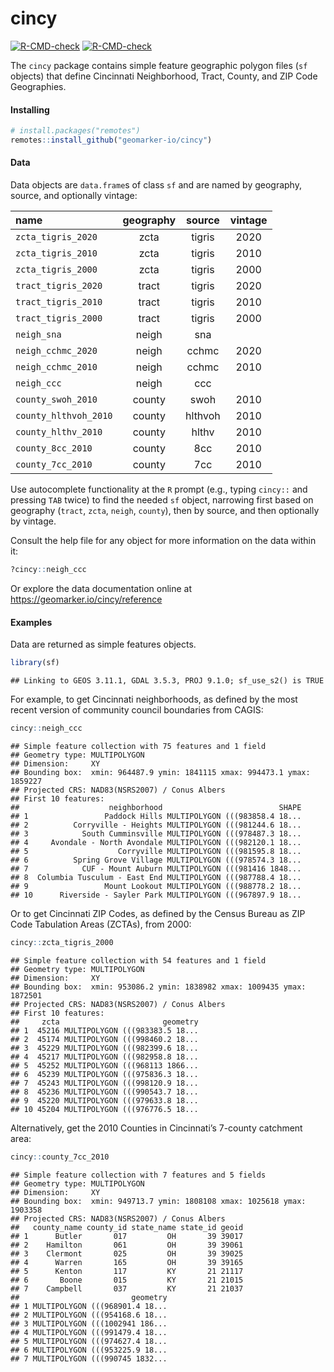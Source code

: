 
<!-- README.md is generated from README.Rmd. Please edit that file -->

# cincy

<!-- badges: start -->

[![R-CMD-check](https://github.com/geomarker-io/cincy/workflows/R-CMD-check/badge.svg)](https://github.com/geomarker-io/cincy/actions)
[![R-CMD-check](https://github.com/geomarker-io/cincy/actions/workflows/R-CMD-check.yaml/badge.svg)](https://github.com/geomarker-io/cincy/actions/workflows/R-CMD-check.yaml)
<!-- badges: end -->

The `cincy` package contains simple feature geographic polygon files
(`sf` objects) that define Cincinnati Neighborhood, Tract, County, and
ZIP Code Geographies.

#### Installing

``` r
# install.packages("remotes")
remotes::install_github("geomarker-io/cincy")
```

#### Data

Data objects are `data.frame`s of class `sf` and are named by geography,
source, and optionally vintage:

| name                  | geography | source  | vintage |
|:----------------------|:---------:|:-------:|:-------:|
| `zcta_tigris_2020`    |   zcta    | tigris  |  2020   |
| `zcta_tigris_2010`    |   zcta    | tigris  |  2010   |
| `zcta_tigris_2000`    |   zcta    | tigris  |  2000   |
| `tract_tigris_2020`   |   tract   | tigris  |  2020   |
| `tract_tigris_2010`   |   tract   | tigris  |  2010   |
| `tract_tigris_2000`   |   tract   | tigris  |  2000   |
| `neigh_sna`           |   neigh   |   sna   |         |
| `neigh_cchmc_2020`    |   neigh   |  cchmc  |  2020   |
| `neigh_cchmc_2010`    |   neigh   |  cchmc  |  2010   |
| `neigh_ccc`           |   neigh   |   ccc   |         |
| `county_swoh_2010`    |  county   |  swoh   |  2010   |
| `county_hlthvoh_2010` |  county   | hlthvoh |  2010   |
| `county_hlthv_2010`   |  county   |  hlthv  |  2010   |
| `county_8cc_2010`     |  county   |   8cc   |  2010   |
| `county_7cc_2010`     |  county   |   7cc   |  2010   |

Use autocomplete functionality at the `R` prompt (e.g., typing `cincy::`
and pressing `TAB` twice) to find the needed `sf` object, narrowing
first based on geography (`tract`, `zcta`, `neigh`, `county`), then by
source, and then optionally by vintage.

Consult the help file for any object for more information on the data
within it:

``` r
?cincy::neigh_ccc
```

Or explore the data documentation online at
<https://geomarker.io/cincy/reference>

#### Examples

Data are returned as simple features objects.

``` r
library(sf)
```

    ## Linking to GEOS 3.11.1, GDAL 3.5.3, PROJ 9.1.0; sf_use_s2() is TRUE

For example, to get Cincinnati neighborhoods, as defined by the most
recent version of community council boundaries from CAGIS:

``` r
cincy::neigh_ccc
```

    ## Simple feature collection with 75 features and 1 field
    ## Geometry type: MULTIPOLYGON
    ## Dimension:     XY
    ## Bounding box:  xmin: 964487.9 ymin: 1841115 xmax: 994473.1 ymax: 1859227
    ## Projected CRS: NAD83(NSRS2007) / Conus Albers
    ## First 10 features:
    ##                    neighborhood                          SHAPE
    ## 1                 Paddock Hills MULTIPOLYGON (((983858.4 18...
    ## 2          Corryville - Heights MULTIPOLYGON (((981244.6 18...
    ## 3            South Cumminsville MULTIPOLYGON (((978487.3 18...
    ## 4     Avondale - North Avondale MULTIPOLYGON (((982120.1 18...
    ## 5                    Corryville MULTIPOLYGON (((981595.8 18...
    ## 6          Spring Grove Village MULTIPOLYGON (((978574.3 18...
    ## 7            CUF - Mount Auburn MULTIPOLYGON (((981416 1848...
    ## 8  Columbia Tusculum - East End MULTIPOLYGON (((987788.4 18...
    ## 9                 Mount Lookout MULTIPOLYGON (((988778.2 18...
    ## 10      Riverside - Sayler Park MULTIPOLYGON (((967897.9 18...

Or to get Cincinnati ZIP Codes, as defined by the Census Bureau as ZIP
Code Tabulation Areas (ZCTAs), from 2000:

``` r
cincy::zcta_tigris_2000
```

    ## Simple feature collection with 54 features and 1 field
    ## Geometry type: MULTIPOLYGON
    ## Dimension:     XY
    ## Bounding box:  xmin: 953086.2 ymin: 1838982 xmax: 1009435 ymax: 1872501
    ## Projected CRS: NAD83(NSRS2007) / Conus Albers
    ## First 10 features:
    ##     zcta                       geometry
    ## 1  45216 MULTIPOLYGON (((983383.5 18...
    ## 2  45174 MULTIPOLYGON (((998460.2 18...
    ## 3  45229 MULTIPOLYGON (((982399.6 18...
    ## 4  45217 MULTIPOLYGON (((982958.8 18...
    ## 5  45252 MULTIPOLYGON (((968113 1866...
    ## 6  45239 MULTIPOLYGON (((975836.3 18...
    ## 7  45243 MULTIPOLYGON (((998120.9 18...
    ## 8  45236 MULTIPOLYGON (((990543.7 18...
    ## 9  45220 MULTIPOLYGON (((979633.8 18...
    ## 10 45204 MULTIPOLYGON (((976776.5 18...

Alternatively, get the 2010 Counties in Cincinnati’s 7-county catchment
area:

``` r
cincy::county_7cc_2010
```

    ## Simple feature collection with 7 features and 5 fields
    ## Geometry type: MULTIPOLYGON
    ## Dimension:     XY
    ## Bounding box:  xmin: 949713.7 ymin: 1808108 xmax: 1025618 ymax: 1903358
    ## Projected CRS: NAD83(NSRS2007) / Conus Albers
    ##   county_name county_id state_name state_id geoid
    ## 1      Butler       017         OH       39 39017
    ## 2    Hamilton       061         OH       39 39061
    ## 3    Clermont       025         OH       39 39025
    ## 4      Warren       165         OH       39 39165
    ## 5      Kenton       117         KY       21 21117
    ## 6       Boone       015         KY       21 21015
    ## 7    Campbell       037         KY       21 21037
    ##                         geometry
    ## 1 MULTIPOLYGON (((968901.4 18...
    ## 2 MULTIPOLYGON (((954168.6 18...
    ## 3 MULTIPOLYGON (((1002941 186...
    ## 4 MULTIPOLYGON (((991479.4 18...
    ## 5 MULTIPOLYGON (((974627.4 18...
    ## 6 MULTIPOLYGON (((953225.9 18...
    ## 7 MULTIPOLYGON (((990745 1832...
